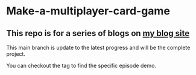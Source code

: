 # Make-a-multiplayer-card-game
## This repo is for a series of blogs on [my blog site](lizhiyu.me)
This main branch is update to the latest progress and will be the complete project.

You can checkout the tag to find the specific episode demo.

